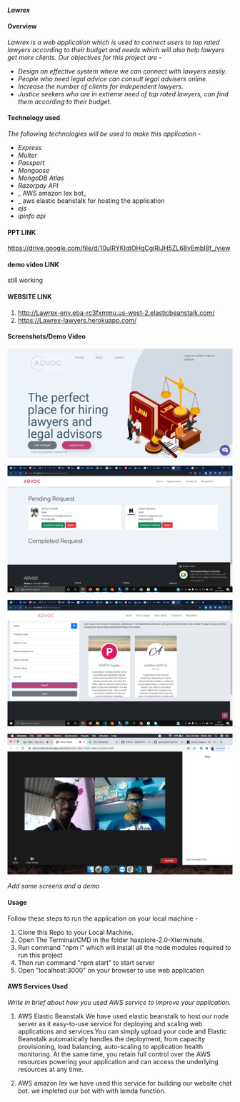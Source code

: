 


#### _Lawrex_


#### Overview

_Lawrex is a web application which is used to connect users to top rated lawyers according to their budget and needs which will also help lawyers get more clients. Our objectives for this project are -_

- _Design an effective system where we can connect with lawyers easily._
- _People who need legal advice can consult legal advisers online._
- _Increase the number of clients for independent lawyers._
- _Justice seekers who are in extreme need of top rated lawyers, can find them according to their budget._

#### Technology used

_The following technologies will be used to make this application -_
- _Express_
- _Multer_
- _Passport_
- _Mongoose_
- _MongoDB Atlas_
- _Razorpay API_
- _ AWS amazon lex bot_
- _ aws elastic beanstalk for hosting the application
- _ejs_
- _ipinfo api_
  

#### PPT LINK
https://drive.google.com/file/d/10uIRYKlqtOHgCgjRiJH5ZL68vEmbI8f_/view

#### demo video LINK
still working


#### WEBSITE LINK
1.  http://Lawrex-env.eba-rc3fxmmu.us-west-2.elasticbeanstalk.com/
2.  https://Lawrex-lawyers.herokuapp.com/

#### Screenshots/Demo Video
![Home](assets/landing.jpeg)

![appointment](assets/appointment.png)

![searching](assets/searching.png)

![searching](assets/videochat.png)




_Add some screens and a demo_

#### Usage
Follow these steps to run the application on your local machine - 
1. Clone this Repo to your Local Machine.
2. Open The Terminal/CMD in the folder haxplore-2.0-Xterminate.
3. Run command "npm i" which will install all the node modules required to run this project
4. Then run command "npm start" to start server
5. Open "localhost:3000" on your browser to use web application


#### AWS Services Used

_Write in brief about how you used AWS service to improve your application._
1. AWS Elastic Beanstalk
    We have used elastic beanstalk to host our node server as it easy-to-use service for deploying and scaling web applications and services.You can simply upload your code and Elastic Beanstalk automatically handles the deployment, from capacity provisioning, load balancing, auto-scaling to application health monitoring. At the same time, you retain full control over the AWS resources powering your application and can access the underlying resources at any time.

2. AWS amazon lex
   we have used this service for building our website chat bot. we impleted our bot with with lamda function.




